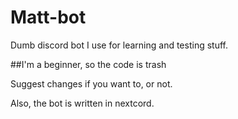 # Matt-bot
Dumb discord bot I use for learning and testing stuff.

##I'm a beginner, so the code is trash

Suggest changes if you want to, or not.

Also, the bot is written in nextcord.
